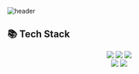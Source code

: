 ![header](https://capsule-render.vercel.app/api?type=waving&color=gradient&customColorList=5&height=300&section=header&text=JunHui%20Jeong&fontSize=90&desc=DimBlessing&descAlign=70&descAlignY=65)



## 📚 Tech Stack

<div align="center">

  <img src="https://img.shields.io/badge/C#-239120?style=for-the-badge&logo=C%20Sharp&logoColor=white"/>
  <img src="https://img.shields.io/badge/C-A8B9CC?style=flat-square&logo=C&logoColor=white"/>
  <img src="https://img.shields.io/badge/C++-00599C?style=flat-square&logo=C++&logoColor=white"/>
  <br />
  
  <img src="https://img.shields.io/badge/Java-007396?style=flat-square&logo=Java&logoColor=white"/>
  <img src="https://img.shields.io/badge/Swift-F05138?style=flat-square&logo=Swift&logoColor=white"/>
  <br />
</div>
